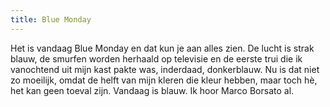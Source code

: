 ```yaml
---
title: Blue Monday
---
```

Het is vandaag Blue Monday en dat kun je aan alles zien. De lucht is strak blauw, de smurfen worden herhaald op televisie en de eerste trui die ik vanochtend uit mijn kast pakte was, inderdaad, donkerblauw. Nu is dat niet zo moeilijk, omdat de helft van mijn kleren die kleur hebben, maar toch hè, het kan geen toeval zijn. Vandaag is blauw. Ik hoor Marco Borsato al.
